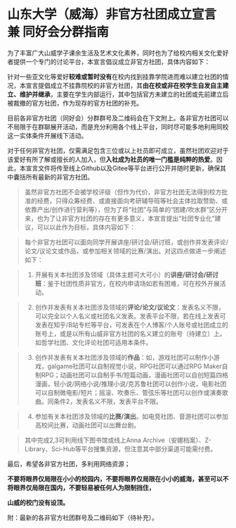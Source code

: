 # 山东大学（威海）非官方社团成立宣言 兼 同好会分群指南
为了丰富广大山威学子课余生活及艺术文化素养，同时也为了给校内相关文化爱好者提供一个专门的讨论平台，本宣言倡议成立非官方社团，具体内容如下：

针对一些亚文化等爱好**较难或暂时没有**在校内找到挂靠学院进而难以建立社团的情况，本宣言提倡成立不挂靠院校的非官方社团，其**由在校或非在校学生自发自主建立、维护并继承**，主要在学生内部运行，其中包括官方未建立的社团或先前建立后被裁撤的官方社团，作为现存的官方社团的补充。

目前各非官方社团（同好会）分群群号及二维码会在下文附上。各非官方社团可以不局限于在群聊展开活动，而是充分利用各个线上平台，同时尽可能多地利用同校这一实体条件开展线下活动。

对于任何非官方社团，仅需满足包含三位或以上社员即可成立，虽然社团欢迎对于该爱好有所了解或擅长的人加入，但**入社成为社员的唯一门槛是纯粹的热爱**。因此，本宣言文件将传至线上Github以及Gitee等平台进行公开并随时更新，确保其中囊括所有最新的非官方社团。

> 虽然非官方社团不会被学校评级（但作为代价，非官方社团无法得到校方批准的经费，只得众筹经费、或直接面向考研辅导班等社会主体拉取赞助、或依靠产出/创作进行营利等），但为了将“社团”与简单的“团建/吹水群”区分开来，也为了让非官方社团的存在有更多意义，本宣言提出“社团专业化”建议，可以以此作为目标，具体内容如下：

> 每个非官方社团可以面向同学开展讲座/研讨会/研讨班，或创作并发表评论/论文/议论文或作品，或参加相关领域的比赛/演出。对这四点做进一步阐述如下：

> 1. 开展有关本社团涉及领域（具体主题可大可小）的**讲座/研讨会/研讨班**：鉴于社团性质非官方，在校内申请场如若有困难，可在校外开展活动。

> 2. 创作并发表有关本社团涉及领域的**评论/论文/议论文**：发表名义不限，可以完全以个人名义或社团名义发表。发表平台不限，若在线上发表可发表在知乎/B站专栏等平台，可发表在个人博客/个人账号或社团成立的账号上，或是以所有山威非官方社团的名义建立的账号（待建立）上。如哲学社团、文化评论社团可适用本条件。

> 3. 创作并发表有关本社团涉及领域的**作品**：如，游戏社团可以制作小游戏，galgame社团可以自制视觉小说，RPG社团可以通过RPG Maker自制RPG；动画社团可以自制手书/短篇动画，漫画社团可以自创短篇四格漫画，轻小说/网络小说/推理小说/克苏鲁社团可以创作小说，电影社团可以自制微电影/短片；摇滚、吹奏乐、管弦乐等社团可以创作或演奏歌曲。同条件2，发表名义不限，发表平台不限。

> 4. 参加有关本社团涉及领域的**比赛/演出**。如电竞社团、音游社团可以参加高校间比赛，动画社团可以出舞台剧。

> 其中完成2,3可利用线下图书馆或线上Anna Archive（安娜档案）、Z-Library、Sci-Hub等平台搜集资源，但注意其中部分渠道可能需付费。

最后，希望各非官方社团，多利用网络资源；

**不要将眼界仅局限在小小的校园内，不要将眼界仅局限在小小的威海，甚至可以不将眼界仅局限在国内，不要轻易被任何人为限制挡住，**

**山威的校门没有设顶。**




附：最新的各非官方社团群号及二维码如下（待补充）。
